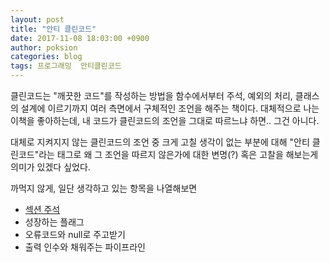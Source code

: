 ```yaml
---
layout: post
title: "안티 클린코드"
date: 2017-11-08 18:03:00 +0900
author: poksion
categories: blog
tags: 프로그래밍  안티클린코드
---
```

클린코드는 "깨끗한 코드"를 작성하는 방법을 함수에서부터 주석, 예외의 처리, 클래스의 설계에 이르기까지 여러 측면에서 구체적인 조언을 해주는 책이다. 대체적으로 나는 이책을 좋아하는데, 내 코드가 클린코드의 조언을 그대로 따르느냐 하면.. 그건 아니다.

대체로 지켜지지 않는 클린코드의 조언 중 크게 고칠 생각이 없는 부분에 대해 "안티 클린코드"라는 태그로 왜 그 조언을 따르지 않은가에 대한 변명(?) 혹은 고찰을 해보는게 의미가 있겠다 싶었다.

까먹지 않게, 일단 생각하고 있는 항목을 나열해보면

 * [섹션 주석](/blog/2017/11/08/섹션-주석.html)
 * 성장하는 플래그
 * 오류코드와 null로 주고받기
 * 출력 인수와 채워주는 파이프라인

